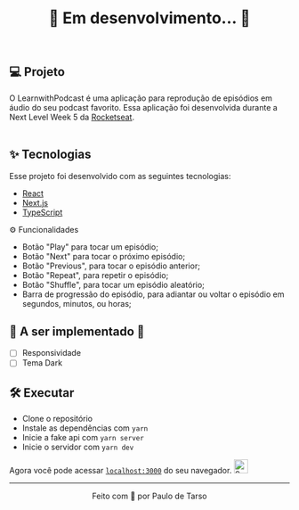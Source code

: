<h1 align="center">
    🚧 Em desenvolvimento... 🚧
</h1>

<br>

## 💻 Projeto

O LearnwithPodcast é uma aplicação para reprodução de episódios em áudio do seu podcast favorito.
Essa aplicação foi desenvolvida durante a Next Level Week 5 da <a href="https://rocketseat.com.br/">Rocketseat</a>.</br></br>



## ✨ Tecnologias

Esse projeto foi desenvolvido com as seguintes tecnologias:

- [React](https://pt-br.reactjs.org/)
- [Next.js](https://nextjs.org/)
- [TypeScript](https://www.typescriptlang.org/)

:gear: Funcionalidades

<ul>
  <li>Botão "Play" para tocar um episódio;</li>
  <li>Botão "Next" para tocar o próximo episódio;</li>
  <li>Botão "Previous", para tocar o episódio anterior;</li>
  <li>Botão "Repeat", para repetir o episódio;</li>
  <li>Botão "Shuffle", para tocar um episódio aleatório;</li>
  <li>Barra de progressão do episódio, para adiantar ou voltar o episódio em segundos, minutos, ou horas;</li>
</ul>

<h2>🚧 A ser implementado 🚧</h2>

- [ ] Responsividade
- [ ] Tema Dark

## 🛠️ Executar

- Clone o repositório
- Instale as dependências com `yarn`
- Inicie a fake api com `yarn server`
- Inicie o servidor com `yarn dev`

Agora você pode acessar [`localhost:3000`](http://localhost:3000) do seu navegador. <img width="25" src="https://emojis.slackmojis.com/emojis/images/1531849430/4246/blob-sunglasses.gif?1531849430" alt="Sunglasses emoji" /></p>

---
<p align="center">Feito com 💖 por Paulo de Tarso</p>
